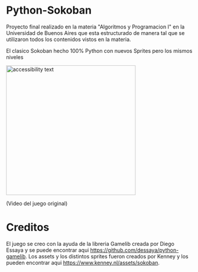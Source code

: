 # Python-Sokoban
Proyecto final realizado en la materia "Algoritmos y Programacion I" en la Universidad de Buenos Aires que esta estructurado de manera tal que se utilizaron todos los contenidos vistos en la materia.

El clasico Sokoban hecho 100% Python con nuevos Sprites pero los mismos niveles

<img src="https://upload.wikimedia.org/wikipedia/commons/4/4b/Sokoban_ani.gif" width="350" alt="accessibility text">

(Video del juego original)


# Creditos
El juego se creo con la ayuda de la libreria Gamelib creada por Diego Essaya y se puede encontrar aqui https://github.com/dessaya/python-gamelib.
Los assets y los distintos sprites fueron creados por Kenney y los pueden encontrar aqui https://www.kenney.nl/assets/sokoban.


